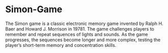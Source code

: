# Simon-Game

The Simon game is a classic electronic memory game invented by Ralph H. Baer and Howard J. Morrison in 19781. The game challenges players to remember and repeat sequences of lights and sounds. As the game progresses, the sequences become longer and more complex, testing the player’s short-term memory and concentration skills.